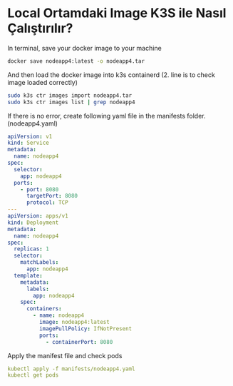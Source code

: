 # Local Ortamdaki Image K3S ile Nasıl Çalıştırılır?

In terminal, save your docker image to your machine

```bash
docker save nodeapp4:latest -o nodeapp4.tar
```

And then load the docker image into k3s containerd (2. line is to check image loaded correctly)

```bash
sudo k3s ctr images import nodeapp4.tar
sudo k3s ctr images list | grep nodeapp4
```

If there is no error, create following yaml file in the manifests folder. (nodeapp4.yaml)

```yaml
apiVersion: v1
kind: Service
metadata:
  name: nodeapp4
spec:
  selector:
    app: nodeapp4
  ports:
    - port: 8080
      targetPort: 8080
      protocol: TCP
---
apiVersion: apps/v1
kind: Deployment
metadata:
  name: nodeapp4
spec:
  replicas: 1
  selector:
    matchLabels:
      app: nodeapp4
  template:
    metadata:
      labels:
        app: nodeapp4
    spec:
      containers:
        - name: nodeapp4
          image: nodeapp4:latest
          imagePullPolicy: IfNotPresent
          ports:
            - containerPort: 8080
```

Apply the manifest file and check pods

```yaml
kubectl apply -f manifests/nodeapp4.yaml
kubectl get pods
```
